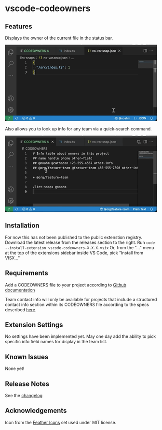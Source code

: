 # vscode-codeowners

## Features

Displays the owner of the current file in the status bar.

![A preview of the extension](images/statusbar-low.gif)

Also allows you to look up info for any team via a quick-search command.

![A preview of the quick search menu](images/menu-low.gif)

## Installation

For now this has not been published to the public extenstion registry.
Download the latest release from the releases section to the right. Run `code --install-extension vscode-codeowners-X.X.X.vsix`
Or, from the "..." menu at the top of the extensions sidebar inside VS Code, pick "Install from VISX..."

## Requirements

Add a CODEOWNERS file to your project according to [Github documentation](https://help.github.com/articles/about-codeowners/)

Team contact info will only be available for projects that include a structured contact info section
within its CODEOWNERS file according to the specs described [here](https://git-aws.internal.justin.tv/noahm/codeowners#library-usage).

## Extension Settings

No settings have been implemented yet. May one day add the ability to pick specific info field names for display in the team list.

## Known Issues

None yet!

## Release Notes

See the [changelog](CHANGELOG.md)

## Acknowledgements

Icon from the [Feather Icons](https://feathericons.com/) set used under MIT license.
